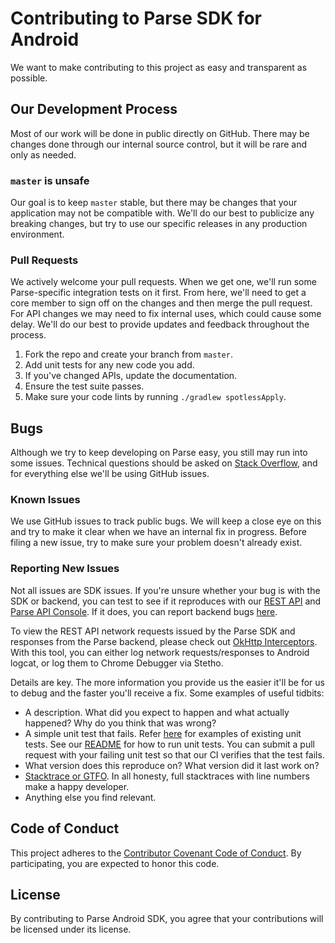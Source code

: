# Contributing to Parse SDK for Android
We want to make contributing to this project as easy and transparent as possible.

## Our Development Process
Most of our work will be done in public directly on GitHub. There may be changes done through our internal source control, but it will be rare and only as needed.

### `master` is unsafe
Our goal is to keep `master` stable, but there may be changes that your application may not be compatible with. We'll do our best to publicize any breaking changes, but try to use our specific releases in any production environment.

### Pull Requests
We actively welcome your pull requests. When we get one, we'll run some Parse-specific integration tests on it first. From here, we'll need to get a core member to sign off on the changes and then merge the pull request. For API changes we may need to fix internal uses, which could cause some delay. We'll do our best to provide updates and feedback throughout the process.

1. Fork the repo and create your branch from `master`.
4. Add unit tests for any new code you add.
3. If you've changed APIs, update the documentation.
4. Ensure the test suite passes.
5. Make sure your code lints by running `./gradlew spotlessApply`.

## Bugs
Although we try to keep developing on Parse easy, you still may run into some issues. Technical questions should be asked on [Stack Overflow][stack-overflow], and for everything else we'll be using GitHub issues.

### Known Issues
We use GitHub issues to track public bugs. We will keep a close eye on this and try to make it clear when we have an internal fix in progress. Before filing a new issue, try to make sure your problem doesn't already exist.

### Reporting New Issues
Not all issues are SDK issues. If you're unsure whether your bug is with the SDK or backend, you can test to see if it reproduces with our [REST API][rest-api] and [Parse API Console][parse-api-console]. If it does, you can report backend bugs [here][bug-reports].

To view the REST API network requests issued by the Parse SDK and responses from the Parse backend, please check out [OkHttp Interceptors][network-debugging-tool].  With this tool, you can either log network requests/responses to Android logcat, or log them to Chrome Debugger via Stetho.

Details are key. The more information you provide us the easier it'll be for us to debug and the faster you'll receive a fix. Some examples of useful tidbits:

* A description. What did you expect to happen and what actually happened? Why do you think that was wrong?
* A simple unit test that fails. Refer [here][tests-dir] for examples of existing unit tests. See our [README](README.md#usage) for how to run unit tests. You can submit a pull request with your failing unit test so that our CI verifies that the test fails.
* What version does this reproduce on? What version did it last work on?
* [Stacktrace or GTFO][stacktrace-or-gtfo]. In all honesty, full stacktraces with line numbers make a happy developer.
* Anything else you find relevant.

## Code of Conduct
This project adheres to the [Contributor Covenant Code of Conduct](https://github.com/parse-community/parse-server/blob/master/CODE_OF_CONDUCT.md). By participating, you are expected to honor this code.

## License
By contributing to Parse Android SDK, you agree that your contributions will be licensed under its license.

 [stack-overflow]: http://stackoverflow.com/tags/parse.com
 [bug-reports]: https://github.com/parse-community/parse-server
 [rest-api]: http://docs.parseplatform.org/rest/guide/
 [network-debugging-tool]: https://github.com/square/okhttp/wiki/Interceptors
 [parse-api-console]: http://blog.parseplatform.org/announcements/introducing-the-parse-api-console/
 [stacktrace-or-gtfo]: http://i.imgur.com/jacoj.jpg
 [tests-dir]: /parse/src/test/java/com/parse
